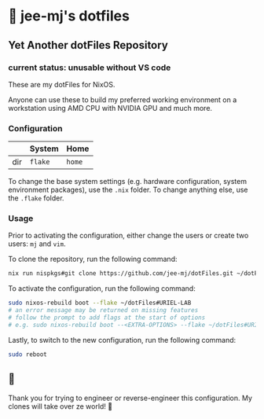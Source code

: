 # 👋 jee-mj's dotfiles

## Yet Another dotFiles Repository

### current status: unusable without VS code
These are my dotFiles for NixOS.

Anyone can use these to build my preferred working environment on a workstation using AMD CPU with NVIDIA GPU and much more.

### Configuration

|      | System  | Home   |
|------|---------|--------|
| dir  | `flake` | `home` |

To change the base system settings (e.g. hardware configuration, system environment packages), use the `.nix` folder. To change anything else, use the `.flake` folder.

### Usage

Prior to activating the configuration, either change the users or create two users: `mj` and `vim`.

To clone the repository, run the following command:

```bash
nix run nispkgs#git clone https://github.com/jee-mj/dotFiles.git ~/dotFiles
```

To activate the configuration, run the following command:

```bash
sudo nixos-rebuild boot --flake ~/dotFiles#URIEL-LAB
# an error message may be returned on missing features
# follow the prompt to add flags at the start of options
# e.g. sudo nixos-rebuild boot --<EXTRA-OPTIONS> --flake ~/dotFiles#URIEL-LAB
```

Lastly, to switch to the new configuration, run the following command:

```bash
sudo reboot
```

## 🙏

Thank you for trying to engineer or reverse-engineer this configuration. My clones will take over ze world! 👹
